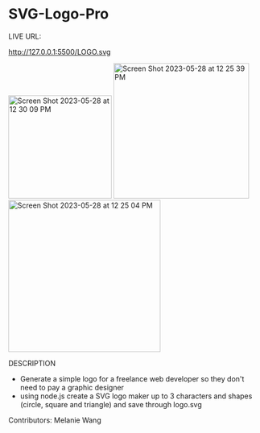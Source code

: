 # SVG-Logo-Pro

LIVE URL:

http://127.0.0.1:5500/LOGO.svg

<img width="205" alt="Screen Shot 2023-05-28 at 12 30 09 PM" src="https://github.com/melwang1/SVG-Logo-Pro/assets/126200765/c3c028db-dc3e-499b-9e4f-743fd7b53b0b">


<img width="269" alt="Screen Shot 2023-05-28 at 12 25 39 PM" src="https://github.com/melwang1/SVG-Logo-Pro/assets/126200765/96f58ff2-6715-496b-96f5-72a23a09c9fb">

<img width="302" alt="Screen Shot 2023-05-28 at 12 25 04 PM" src="https://github.com/melwang1/SVG-Logo-Pro/assets/126200765/1edc0cbd-8272-48f2-b59d-b285b6508fae">


DESCRIPTION
- Generate a simple logo for a freelance web developer so they don't need to pay a graphic designer
- using node.js create a SVG logo maker up to 3 characters and shapes (circle, square and triangle) and save through logo.svg

Contributors: Melanie Wang
